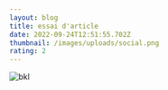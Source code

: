 ```yaml
---
layout: blog
title: essai d'article
date: 2022-09-24T12:51:55.702Z
thumbnail: /images/uploads/social.png
rating: 2
---
```

![bkl](/images/uploads/social.png)